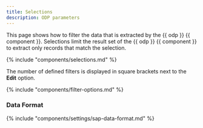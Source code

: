 ```yaml
---
title: Selections
description: ODP parameters
---
```


This page shows how to filter the data that is extracted by the {{ odp }} {{ component }}.
Selections limit the result set of the {{ odp }} {{ component }} to extract only records that match the selection.


{% include "components/selections.md" %}

The number of defined filters is displayed in square brackets next to the **Edit** option.

{% include "components/filter-options.md" %}

### Data Format

{% include "components/settings/sap-data-format.md"  %}
